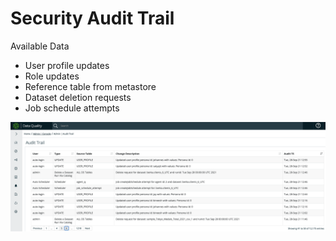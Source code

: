 # Security Audit Trail

Available Data

* User profile updates
* Role updates
* Reference table from metastore
* Dataset deletion requests
* Job schedule attempts

![](../.gitbook/assets/image%20%2810%29.png)

